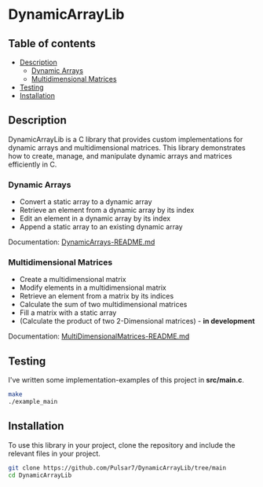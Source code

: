 <h1>DynamicArrayLib</h1>


<h2>Table of contents</h2>

- [Description](#description)
  - [Dynamic Arrays](#dynamic-arrays)
  - [Multidimensional Matrices](#multidimensional-matrices)
- [Testing](#testing)
- [Installation](#installation)


## Description

DynamicArrayLib is a C library that provides custom implementations for dynamic arrays and multidimensional matrices. This library demonstrates how to create, manage, and manipulate dynamic arrays and matrices efficiently in C.



### Dynamic Arrays

- Convert a static array to a dynamic array
- Retrieve an element from a dynamic array by its index
- Edit an element in a dynamic array by its index
- Append a static array to an existing dynamic array

Documentation: [DynamicArrays-README.md](./DynamicArrays-README.md)

### Multidimensional Matrices

- Create a multidimensional matrix
- Modify elements in a multidimensional matrix
- Retrieve an element from a matrix by its indices
- Calculate the sum of two multidimensional matrices
- Fill a matrix with a static array
- (Calculate the product of two 2-Dimensional matrices) - __in development__


Documentation: [MultiDimensionalMatrices-README.md](./MultiDimensionalMatrices-README.md)


## Testing

I've written some implementation-examples of this project in __src/main.c__. 

```BASH
make
./example_main
```

## Installation

To use this library in your project, clone the repository and include the relevant files in your project.

```bash
git clone https://github.com/Pulsar7/DynamicArrayLib/tree/main
cd DynamicArrayLib
```